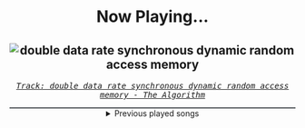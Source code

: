 <div align="center"> 
<h1>Now Playing...</h1>

![double data rate synchronous dynamic random access memory](https://i.scdn.co/image/ab67616d00001e0284630445aa2c5bc51d004fc8)
--
_<samp><a href="https://open.spotify.com/track/47NPsM86CLGJqI8c4pAjOK">Track: double data rate synchronous dynamic random access memory - The Algorithm</a></samp>_

<div style="border: 1px #4B5054 solid"></div>
<details>
  <summary>
    Previous played songs
  </summary>
  <table>
    <thead>
      <tr>
        <th>
          Artist
        </th>
        <th>
          Song
        </th>
        <th>
          Link
        </th>
      </tr>
    </thead>
    <tbody>
      <tr><td>The Algorithm</td><td>double data rate synchronous dynamic random access memory</td><td><a href="https://open.spotify.com/track/47NPsM86CLGJqI8c4pAjOK">https://open.spotify.com/track/47NPsM86CLGJqI8c4pAjOK</a></td></tr><tr><td>The Algorithm</td><td>Kernel Part.1</td><td><a href="https://open.spotify.com/track/370by7wqjEk8MFqSQ0G43O">https://open.spotify.com/track/370by7wqjEk8MFqSQ0G43O</a></td></tr><tr><td>The Algorithm</td><td>Access Denied</td><td><a href="https://open.spotify.com/track/16jx5Z76nZnlyK1q1NUHOh">https://open.spotify.com/track/16jx5Z76nZnlyK1q1NUHOh</a></td></tr><tr><td>The Algorithm</td><td>Interrupt Handler</td><td><a href="https://open.spotify.com/track/7z8HRw3eh9mVzULE0cBRQG">https://open.spotify.com/track/7z8HRw3eh9mVzULE0cBRQG</a></td></tr><tr><td>The Algorithm</td><td>Interrupt Handler</td><td><a href="https://open.spotify.com/track/7z8HRw3eh9mVzULE0cBRQG">https://open.spotify.com/track/7z8HRw3eh9mVzULE0cBRQG</a></td></tr><tr><td>Two Steps from Hell</td><td>Unbreakable</td><td><a href="https://open.spotify.com/track/2LNaHOlGadVUkhiIUwc5Bs">https://open.spotify.com/track/2LNaHOlGadVUkhiIUwc5Bs</a></td></tr><tr><td>paperbaghead</td><td>Morsecode</td><td><a href="https://open.spotify.com/track/4fclgsUqsnMGtrA1NdfEqo">https://open.spotify.com/track/4fclgsUqsnMGtrA1NdfEqo</a></td></tr><tr><td>Venomous Concept</td><td>Timeline</td><td><a href="https://open.spotify.com/track/5vOQRzJTpPGFNBTPI6MeHg">https://open.spotify.com/track/5vOQRzJTpPGFNBTPI6MeHg</a></td></tr><tr><td>Dagames</td><td>Brace For The Freight Train</td><td><a href="https://open.spotify.com/track/26btbtylTH8l0Dc1y9OJcY">https://open.spotify.com/track/26btbtylTH8l0Dc1y9OJcY</a></td></tr><tr><td>Maelføy</td><td>away</td><td><a href="https://open.spotify.com/track/4rNn6vx1vmzJfr894A5bM7">https://open.spotify.com/track/4rNn6vx1vmzJfr894A5bM7</a></td></tr><tr><td>Project 86</td><td>Metatropolis</td><td><a href="https://open.spotify.com/track/5gZL12KEyZskuksSrsbCkr">https://open.spotify.com/track/5gZL12KEyZskuksSrsbCkr</a></td></tr><tr><td>Crowne</td><td>In the Name of the Fallen</td><td><a href="https://open.spotify.com/track/7gSEI2DTKTNGtJzHgmzs9B">https://open.spotify.com/track/7gSEI2DTKTNGtJzHgmzs9B</a></td></tr><tr><td>SCALP</td><td>Jesus is God</td><td><a href="https://open.spotify.com/track/2CnfignhSXZI0gLCxASRlv">https://open.spotify.com/track/2CnfignhSXZI0gLCxASRlv</a></td></tr><tr><td>Friendly Jvck</td><td>STOPTHINKING</td><td><a href="https://open.spotify.com/track/7fgHJSXVSvbeX8otx6vimb">https://open.spotify.com/track/7fgHJSXVSvbeX8otx6vimb</a></td></tr><tr><td>The Veer Union</td><td>In The Light Of Innocence</td><td><a href="https://open.spotify.com/track/3lOqKMANmDGUTtTBvCPyKf">https://open.spotify.com/track/3lOqKMANmDGUTtTBvCPyKf</a></td></tr><tr><td>Ray Garrison</td><td>Guardian Angel</td><td><a href="https://open.spotify.com/track/6wojZrcLUHoXj4fEdq9tGJ">https://open.spotify.com/track/6wojZrcLUHoXj4fEdq9tGJ</a></td></tr><tr><td>No Face No Case</td><td>Snake</td><td><a href="https://open.spotify.com/track/69396kL1HvsUm6PWiv7ftJ">https://open.spotify.com/track/69396kL1HvsUm6PWiv7ftJ</a></td></tr><tr><td>Robin McAuley</td><td>Alive</td><td><a href="https://open.spotify.com/track/3gaEh1L1ekNkRBrAtcgoUV">https://open.spotify.com/track/3gaEh1L1ekNkRBrAtcgoUV</a></td></tr><tr><td>Gabriele Motta</td><td>Zoro Kokonotsu No Yaiba - From "One Piece"</td><td><a href="https://open.spotify.com/track/32P1WGuqcMRjYwafyuWJnS">https://open.spotify.com/track/32P1WGuqcMRjYwafyuWJnS</a></td></tr><tr><td>Lift The Curse</td><td>Believe</td><td><a href="https://open.spotify.com/track/7sjJZxkiLeOloJcQ8L5XS8">https://open.spotify.com/track/7sjJZxkiLeOloJcQ8L5XS8</a></td></tr>
    </tbody>
  </table>
</details>

</div>
